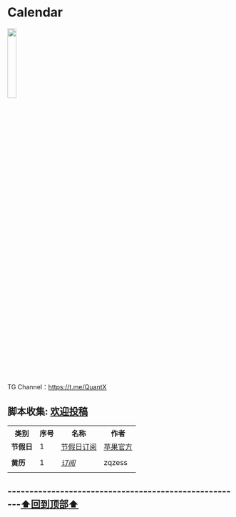 # Calendar
<a href="https://t.me/GodMoliibot"><img src="https://raw.githubusercontent.com/Moli-X/Resources/main/Icon/Image/Hello.gif" width="20%" height="20%"></a>

TG Channel：https://t.me/QuantX

## 脚本收集: [欢迎投稿](https://t.me/Skill_XX )
<table>
    <tr> <th> 类别 </th> <th> 序号 </th>  <th> 名称 </th>  <th> 作者 </th> </tr >
	<tr>
		<td rowspan="1"><strong>节假日</strong></td>
		<td > 1 </td> <td ><a href="https://calendars.icloud.com/holidays/cn_zh.ics">节假日订阅</a></td><td><a href="https://discussionschinese.apple.com/docs/DOC-250008266">苹果官方</td>
    </tr>
	<tr>
		<td colspan="4">  </td>
    </tr>
	<tr>
		<td rowspan="1"><strong>黄历</strong></td>
		<td > 1 </td> <td ><a href="https://raw.githubusercontent.com/zqzess/holiday-and-chinese-almanac-calendar/main/holidays_calendar.ics"><em>订阅</em></a></td><td>zqzess</td>
    </tr>
	<tr>
		<td colspan="4">  </td>
    </tr>

</table>



## ------------------------------------------------------[⬆️回到顶部⬆️](#readme)	
